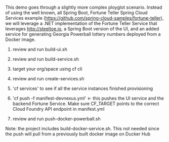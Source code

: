 This demo goes through a slightly more complex ployglot scenario.   Instead of using the well known, all Spring Boot, Fortune Teller Spring Cloud Services example (https://github.com/spring-cloud-samples/fortune-teller), we will leverage a .NET implementation of the Fortune Teller Service that leverages http://steeltoe.io, a Spring Boot version of the UI, and an added service for generating Georgia Powerball lottery numbers deployed from a Docker image.


1. review and run build-ui.sh

2. review and run build-service.sh

3. target your org/space using cf cli

4. review and run create-services.sh

5. 'cf services' to see if all the service instances finished provisioning

6. 'cf push -f manifest-devnexus.yml' <- this pushes the UI service and the backend Fortune Service.  Make sure CF_TARGET points to the correct Cloud Foundry API endpoint in manifest.yml

7. review and run push-docker-powerball.sh

Note: the project includes build-docker-service.sh.  This not needed since the push will pull from a previously built docker image on Ducker Hub

